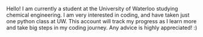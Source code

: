 Hello! I am currently a student at the University of Waterloo studying chemical engineering. I am very interested in coding, and have taken just one python class at UW. 
This account will track my progress as I learn more and take big steps in my coding journey. Any advice is highly appreciated! :)
